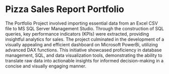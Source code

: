 # Pizza Sales Report Portfolio

The Portfolio Project involved importing essential data from an Excel CSV file to MS SQL Server Management Studio. 
Through the construction of SQL queries, key performance indicators (KPIs) were extracted, providing insightful analytics for sales. 
The project culminated in the development of a visually appealing and efficient dashboard on Microsoft PowerBi, utilizing advanced DAX functions. 
This initiative showcased proficiency in database management, SQL, and data visualization tools, demonstrating the ability to translate raw data 
into actionable insights for informed decision-making in a concise and visually engaging manner.




